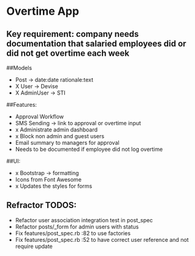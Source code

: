 # Overtime App

## Key requirement: company needs documentation that salaried employees did or did not get overtime each week

##Models
- Post -> date:date rationale:text
- X User -> Devise
- X AdminUser -> STI

##Features:
- Approval Workflow
- SMS Sending -> link to approval or overtime input
- x Administrate admin dashboard
- x Block non admin and guest users
- Email summary to managers for approval
- Needs to be documented if employee did not log overtime

##UI:
- x Bootstrap -> formatting
- Icons from Font Awesome
- x Updates the styles for forms

## Refractor TODOS:
- Refactor user association integration test in post_spec
- Refactor posts/_form for admin users with status
- Fix features/post_spec.rb :82 to use factories
- Fix features/post_spec.rb :52 to have correct user reference and not require update 
